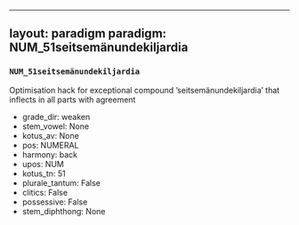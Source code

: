 
---
layout: paradigm
paradigm: NUM_51seitsemänundekiljardia
---
### ` NUM_51seitsemänundekiljardia `

Optimisation hack for exceptional compound ’seitsemänundekiljardia’ that inflects in all parts with agreement
* grade_dir: weaken
* stem_vowel: None
* kotus_av: None
* pos: NUMERAL
* harmony: back
* upos: NUM
* kotus_tn: 51
* plurale_tantum: False
* clitics: False
* possessive: False
* stem_diphthong: None
